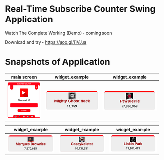 # Real-Time Subscribe Counter Swing Application

Watch The Complete Working (Demo) - coming soon

Download and try - https://goo.gl/i1VJua

# Snapshots of Application

| main screen | widget_example | widget_example
|:-:|:-:|:-:|
| ![](snapshot/Subscriber%20Count.png) | ![](snapshot/widget.png) | ![](snapshot/widget_pew.png)

| widget_example | widget_example | widget_example
|:-:|:-:|:-:|
| ![](snapshot/widget_mar.png) | ![](snapshot/widget_case.png) | ![](snapshot/widget_lin.png)
